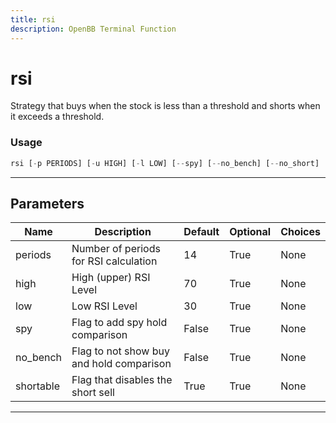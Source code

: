 ```yaml
---
title: rsi
description: OpenBB Terminal Function
---
```


# rsi

Strategy that buys when the stock is less than a threshold and shorts when it exceeds a threshold.

### Usage

```python
rsi [-p PERIODS] [-u HIGH] [-l LOW] [--spy] [--no_bench] [--no_short]
```

---

## Parameters

| Name | Description | Default | Optional | Choices |
| ---- | ----------- | ------- | -------- | ------- |
| periods | Number of periods for RSI calculation | 14 | True | None |
| high | High (upper) RSI Level | 70 | True | None |
| low | Low RSI Level | 30 | True | None |
| spy | Flag to add spy hold comparison | False | True | None |
| no_bench | Flag to not show buy and hold comparison | False | True | None |
| shortable | Flag that disables the short sell | True | True | None |

---
